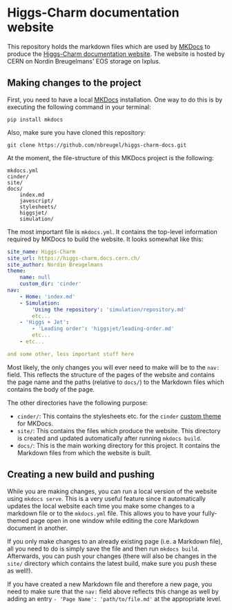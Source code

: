 # Higgs-Charm documentation website

This repository holds the markdown files which are used by [MKDocs](https://www.mkdocs.org/) to produce the [Higgs-Charm documentation website](https://higgs-charm.docs.cern.ch/). The website is hosted by CERN on Nordin Breugelmans' EOS storage on lxplus.

## Making changes to the project

First, you need to have a local [MKDocs](https://www.mkdocs.org/) installation. One way to do this is by executing the following command in your terminal:

```shell
pip install mkdocs
```

Also, make sure you have cloned this repository:

```shell
git clone https://github.com/nbreugel/higgs-charm-docs.git
```

At the moment, the file-structure of this MKDocs project is the following:

```text
mkdocs.yml
cinder/
site/
docs/
	index.md
	javescript/
	stylesheets/
	higgsjet/
	simulation/
```

The most important file is `mkdocs.yml`. It contains the top-level information required by MKDocs to build the website. It looks somewhat like this:

```yaml
site_name: Higgs-Charm
site_url: https://higgs-charm.docs.cern.ch/
site_author: Nordin Breugelmans
theme:
    name: null
    custom_dir: 'cinder'
nav:
    - Home: 'index.md'
    - Simulation:
        'Using the repository': 'simulation/repository.md'
        etc...
    - 'Higgs + Jet':
        - 'Leading order': 'higgsjet/leading-order.md'
        etc...
    - etc...

and some other, less important stuff here
```

Most likely, the only changes you will ever need to make will be to the `nav:` field. This reflects the structure of the pages of the website and contains the page name and the paths (relative to `docs/`) to the Markdown files which contains the body of the page.

The other directories have the following purpose:

* `cinder/`: This contains the stylesheets etc. for the `cinder` [custom theme](https://github.com/chrissimpkins/cinder) for MKDocs.
* `site/`: This contains the files which produce the website. This directory is created and updated automatically after running `mkdocs build`.
* `docs/`: This is the main working directory for this project. It contains the Markdown files from which the website is built.

## Creating a new build and pushing

While you are making changes, you can run a local version of the website using `mkdocs serve`. This is a very useful feature since it automatically updates the local website each time you make some changes to a markdown file or to the `mkdocs.yml` file. This allows you to have your fully-themed page open in one window while editing the core Markdown document in another.

If you only make changes to an already existing page (i.e. a Markdown file), all you need to do is simply save the file and then run `mkdocs build`. Afterwards, you can push your changes (there will also be changes in the `site/` directory which contains the latest build, make sure you push these as well!).

If you have created a new Markdown file and therefore a new page, you need to make sure that the `nav:` field above reflects this change as well by adding an entry `- 'Page Name': 'path/to/file.md'` at the appropriate level.
